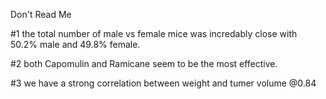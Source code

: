 Don't Read Me

#1 the total number of male vs female mice was incredably close with 50.2% male and 49.8% female.

#2 both Capomulin and Ramicane seem to be the most effective.

#3 we have a strong correlation between weight and tumer volume @0.84